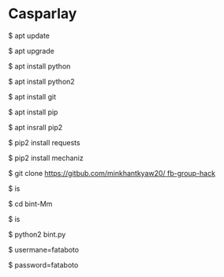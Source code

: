 # Casparlay

$ apt update

$ apt upgrade

$ apt install python

$ apt install python2

$ apt install git

$ apt install pip

$ apt insrall pip2

$ pip2 install requests

$ pip2 install mechaniz

$ git clone https://gitbub.com/minkhantkyaw20/ fb-group-hack

$ is

$ cd bint-Mm

$ is

$ python2 bint.py

$ usermane=fataboto

$ password=fataboto

